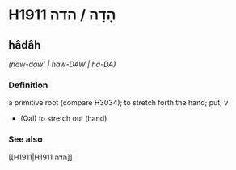 # H1911 הָדָה / הדה

## hâdâh

_(haw-daw' | haw-DAW | ha-DA)_

### Definition

a primitive root (compare H3034); to stretch forth the hand; put; v

- (Qal) to stretch out (hand)

### See also

[[H1911|H1911 הדה]]
